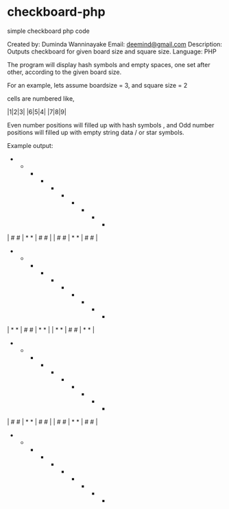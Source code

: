 # checkboard-php
simple checkboard php code

Created by: Duminda Wanninayake
Email: deemind@gmail.com
Description: Outputs checkboard for given board size and square size.
Language: PHP

The program will display hash symbols and empty spaces, one set after other, according to the given board size. 

For an example, lets assume boardsize = 3, and square size = 2

cells are numbered like,

|1|2|3|
|6|5|4|
|7|8|9|

Even number positions will filled up with hash symbols ,
and Odd number positions will filled up with empty string data / or star symbols.

Example output:

+ - - + - - + - - + 
| # # | * * | # # | 
| # # | * * | # # | 
+ - - + - - + - - + 
| * * | # # | * * | 
| * * | # # | * * | 
+ - - + - - + - - + 
| # # | * * | # # | 
| # # | * * | # # | 
+ - - + - - + - - +